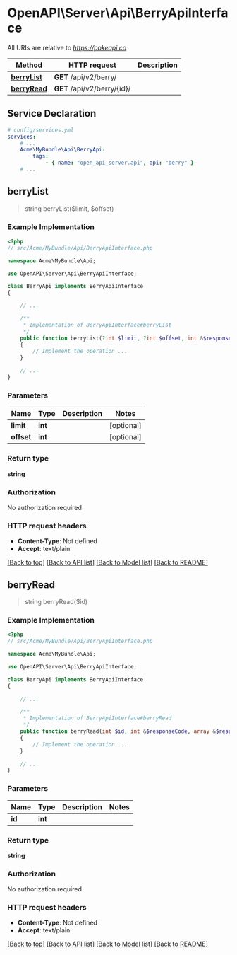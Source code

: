 # OpenAPI\Server\Api\BerryApiInterface

All URIs are relative to *https://pokeapi.co*

Method | HTTP request | Description
------------- | ------------- | -------------
[**berryList**](BerryApiInterface.md#berryList) | **GET** /api/v2/berry/ | 
[**berryRead**](BerryApiInterface.md#berryRead) | **GET** /api/v2/berry/{id}/ | 


## Service Declaration
```yaml
# config/services.yml
services:
    # ...
    Acme\MyBundle\Api\BerryApi:
        tags:
            - { name: "open_api_server.api", api: "berry" }
    # ...
```

## **berryList**
> string berryList($limit, $offset)



### Example Implementation
```php
<?php
// src/Acme/MyBundle/Api/BerryApiInterface.php

namespace Acme\MyBundle\Api;

use OpenAPI\Server\Api\BerryApiInterface;

class BerryApi implements BerryApiInterface
{

    // ...

    /**
     * Implementation of BerryApiInterface#berryList
     */
    public function berryList(?int $limit, ?int $offset, int &$responseCode, array &$responseHeaders): array|object|null
    {
        // Implement the operation ...
    }

    // ...
}
```

### Parameters

Name | Type | Description  | Notes
------------- | ------------- | ------------- | -------------
 **limit** | **int**|  | [optional]
 **offset** | **int**|  | [optional]

### Return type

**string**

### Authorization

No authorization required

### HTTP request headers

 - **Content-Type**: Not defined
 - **Accept**: text/plain

[[Back to top]](#) [[Back to API list]](../../README.md#documentation-for-api-endpoints) [[Back to Model list]](../../README.md#documentation-for-models) [[Back to README]](../../README.md)

## **berryRead**
> string berryRead($id)



### Example Implementation
```php
<?php
// src/Acme/MyBundle/Api/BerryApiInterface.php

namespace Acme\MyBundle\Api;

use OpenAPI\Server\Api\BerryApiInterface;

class BerryApi implements BerryApiInterface
{

    // ...

    /**
     * Implementation of BerryApiInterface#berryRead
     */
    public function berryRead(int $id, int &$responseCode, array &$responseHeaders): array|object|null
    {
        // Implement the operation ...
    }

    // ...
}
```

### Parameters

Name | Type | Description  | Notes
------------- | ------------- | ------------- | -------------
 **id** | **int**|  |

### Return type

**string**

### Authorization

No authorization required

### HTTP request headers

 - **Content-Type**: Not defined
 - **Accept**: text/plain

[[Back to top]](#) [[Back to API list]](../../README.md#documentation-for-api-endpoints) [[Back to Model list]](../../README.md#documentation-for-models) [[Back to README]](../../README.md)

